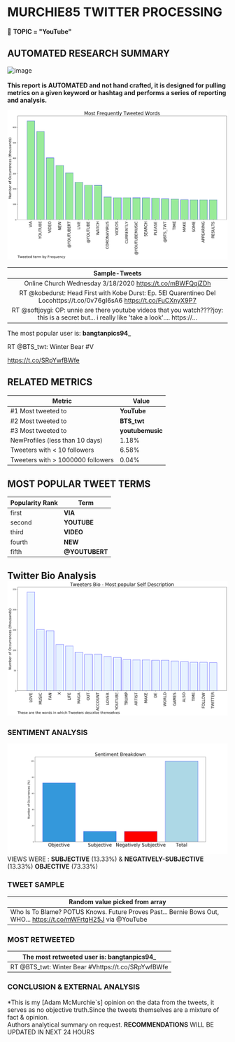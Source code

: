 # MURCHIE85 TWITTER PROCESSING 
&#x1F34E; **TOPIC = "YouTube"**

## AUTOMATED RESEARCH SUMMARY

![image](https://marketingplatform.google.com/about/static/images/gmp/analytics-smb-benefit.jpg)
<br></br>
<b> This report is AUTOMATED and not hand crafted, it is designed for pulling metrics on a given keyword or hashtag and performs a series of reporting and analysis.</b>



![image](TWEETS.png)



|                **Sample-Tweets**        |
| :-------------: |
| Online Church Wednesday 3/18/2020 https://t.co/mBWFQqjZDh |
| RT @kobedurst: Head First with Kobe Durst: Ep. 5El Quarentineo Del Locohttps://t.co/0v76gI6sA6 https://t.co/FuCXnyX9P7 |
| RT @softjoygi: OP: unnie are there youtube videos that you watch????joy: this is a secret but... i really like 'take a look'.... https://… |

The most popular user is: **bangtanpics94_**
<div class="alert alert-block alert-danger"> RT @BTS_twt: Winter Bear 
#V

https://t.co/SRpYwfBWfe</div>

## RELATED METRICS<br>
| Metric | Value |
| ------------- | ------------- |
| #1 Most tweeted to  | **YouTube** |
| #2 Most tweeted to  | **BTS_twt** |
| #3 Most tweeted to  | **youtubemusic** |
| NewProfiles (less than 10 days) | 1.18%  |
| Tweeters with < 10 followers  | 6.58%|
| Tweeters with > 1000000 followers  | 0.04%  |



## MOST POPULAR TWEET TERMS 


| Popularity Rank  | Term |
| ------------- | ------------- |
| first  | **VIA**  |
| second  | **YOUTUBE**  |
| third  | **VIDEO** |
| fourth  | **NEW**  |
| fifth  | **@YOUTUBERT**  |


## Twitter Bio Analysis![image](BIO.png)
### SENTIMENT ANALYSIS
![image](sentiment.png)
VIEWS WERE : **SUBJECTIVE**  (13.33%) & **NEGATIVELY-SUBJECTIVE** (13.33%) **OBJECTIVE** (73.33%)

### TWEET SAMPLE 
| Random value picked from array |
| ------------- |
|Who Is To Blame? POTUS Knows. Future Proves Past... Bernie Bows Out, WHO... https://t.co/mWFrtgH25J via @YouTube |

### MOST RETWEETED 

| The most retweeted user is: **bangtanpics94_**  |
| ------------- |
| RT @BTS_twt: Winter Bear #Vhttps://t.co/SRpYwfBWfe |

### CONCLUSION & EXTERNAL ANALYSIS

*This is my [Adam McMurchie`s] opinion on the data from the tweets, it serves as no objective truth.Since the tweets themselves are a mixture of fact & opinion.<br>
Authors analytical summary on request.
**RECOMMENDATIONS** WILL BE UPDATED IN NEXT  24 HOURS <br>